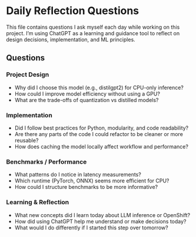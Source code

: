 # Daily Reflection Questions

This file contains questions I ask myself each day while working on this project. 
I’m using ChatGPT as a learning and guidance tool to reflect on design decisions, implementation, and ML principles.

## Questions

### Project Design
- Why did I choose this model (e.g., distilgpt2) for CPU-only inference?
- How could I improve model efficiency without using a GPU?
- What are the trade-offs of quantization vs distilled models?

### Implementation
- Did I follow best practices for Python, modularity, and code readability?
- Are there any parts of the code I could refactor to be cleaner or more reusable?
- How does caching the model locally affect workflow and performance?

### Benchmarks / Performance
- What patterns do I notice in latency measurements?
- Which runtime (PyTorch, ONNX) seems more efficient for CPU?
- How could I structure benchmarks to be more informative?

### Learning & Reflection
- What new concepts did I learn today about LLM inference or OpenShift?
- How did using ChatGPT help me understand or make decisions today?
- What would I do differently if I started this step over tomorrow?
